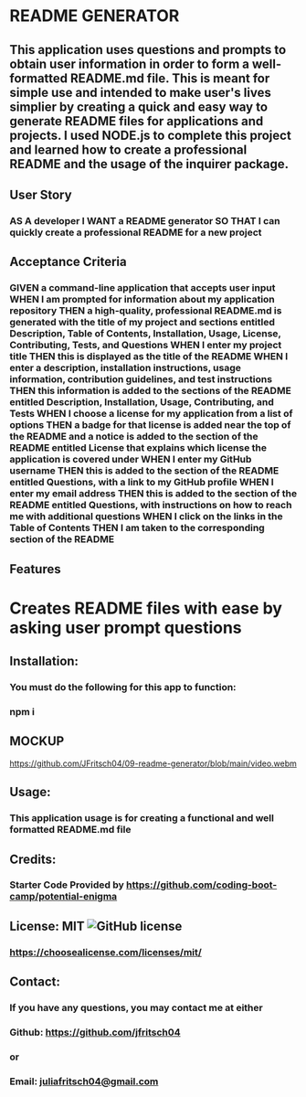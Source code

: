 # README GENERATOR 
  ## This application uses questions and prompts to obtain user information in order to form a well-formatted README.md file. This is meant for simple use and intended to make user's lives simplier by creating a quick and easy way to generate README files for applications and projects. I used NODE.js to complete this project and learned how to create a professional README and the usage of the inquirer package.
  ## User Story
  ### AS A developer I WANT a README generator SO THAT I can quickly create a professional README for a new project
## Acceptance Criteria
### GIVEN a command-line application that accepts user input WHEN I am prompted for information about my application repository THEN a high-quality, professional README.md is generated with the title of my project and sections entitled Description, Table of Contents, Installation, Usage, License, Contributing, Tests, and Questions WHEN I enter my project title THEN this is displayed as the title of the README WHEN I enter a description, installation instructions, usage information, contribution guidelines, and test instructions THEN this information is added to the sections of the README entitled Description, Installation, Usage, Contributing, and Tests WHEN I choose a license for my application from a list of options THEN a badge for that license is added near the top of the README and a notice is added to the section of the README entitled License that explains which license the application is covered under WHEN I enter my GitHub username THEN this is added to the section of the README entitled Questions, with a link to my GitHub profile WHEN I enter my email address THEN this is added to the section of the README entitled Questions, with instructions on how to reach me with additional questions WHEN I click on the links in the Table of Contents THEN I am taken to the corresponding section of the README
  ## Features
  # Creates README files with ease by asking user prompt questions
  ## Installation:
  ### You must do the following for this app to function:
  ### npm i
  ## MOCKUP
  https://github.com/JFritsch04/09-readme-generator/blob/main/video.webm
  ## Usage:
  ### This application usage is for creating a functional and well formatted README.md file 
  ## Credits:
  ### Starter Code Provided by https://github.com/coding-boot-camp/potential-enigma
  ## License: MIT  ![GitHub license](https://img.shields.io/github/license/Naereen/StrapDown.js.svg)
  ### https://choosealicense.com/licenses/mit/
  ## Contact:
  ### If you have any questions, you may contact me at either
  ### Github: https://github.com/jfritsch04
  ### or
  ### Email: juliafritsch04@gmail.com

